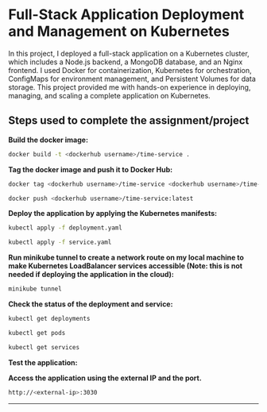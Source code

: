 
# Full-Stack Application Deployment and Management on Kubernetes

In this project, I deployed a full-stack application on a Kubernetes cluster, which includes a Node.js backend, a MongoDB database, and an Nginx frontend. I used Docker for containerization, Kubernetes for orchestration, ConfigMaps for environment management, and Persistent Volumes for data storage. This project provided me with hands-on experience in deploying, managing, and scaling a complete application on Kubernetes.

## Steps used to complete the assignment/project

**Build the docker image:**

```bash
docker build -t <dockerhub username>/time-service .
```

**Tag the docker image and push it to Docker Hub:**

```bash
docker tag <dockerhub username>/time-service <dockerhub username>/time-service:latest

docker push <dockerhub username>/time-service:latest
```

**Deploy the application by applying the Kubernetes manifests:**

```bash
kubectl apply -f deployment.yaml

kubectl apply -f service.yaml
```

**Run minikube tunnel to create a network route on my local machine to make Kubernetes LoadBalancer services accessible (Note: this is not needed if deploying the application in the cloud):**

```bash
minikube tunnel
```

**Check the status of the deployment and service:**

```bash
kubectl get deployments

kubectl get pods

kubectl get services
```

**Test the application:**

**Access the application using the external IP and the port.**

```bash
http://<external-ip>:3030
```

---
